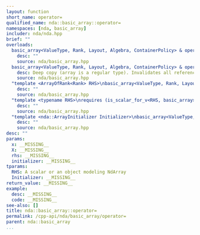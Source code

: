 ```yaml
---
layout: function
short_name: operator=
qualified_name: nda::basic_array::operator=
namespaces: [nda, basic_array]
includer: nda/nda.hpp
brief: ""
overloads:
  basic_array<ValueType, Rank, Layout, Algebra, ContainerPolicy> & operator=(basic_array<ValueType, Rank, Layout, Algebra, ContainerPolicy> && x):
    desc: ""
    source: nda/basic_array.hpp
  basic_array<ValueType, Rank, Layout, Algebra, ContainerPolicy> & operator=(const basic_array<ValueType, Rank, Layout, Algebra, ContainerPolicy> & X):
    desc: Deep copy (array is a regular type). Invalidates all references to the storage.
    source: nda/basic_array.hpp
  "template <ArrayOfRank<Rank> RHS>\nbasic_array<ValueType, Rank, Layout, Algebra, ContainerPolicy> & operator=(const RHS & rhs) noexcept":
    desc: ""
    source: nda/basic_array.hpp
  "template <typename RHS>\nrequires (is_scalar_for_v<RHS, basic_array>)\nbasic_array<ValueType, Rank, Layout, Algebra, ContainerPolicy> & operator=(const RHS & rhs) noexcept":
    desc: ""
    source: nda/basic_array.hpp
  "template <nda::ArrayInitializer Initializer>\nbasic_array<ValueType, Rank, Layout, Algebra, ContainerPolicy> & operator=(const Initializer & initializer) noexcept":
    desc: ""
    source: nda/basic_array.hpp
desc: ""
params:
  x: __MISSING__
  X: __MISSING__
  rhs: __MISSING__
  initializer: __MISSING__
tparams:
  RHS: A scalar or an object modeling NdArray
  Initializer: __MISSING__
return_value: __MISSING__
example:
  desc: __MISSING__
  code: __MISSING__
see-also: []
title: nda::basic_array::operator=
permalink: /cpp-api/nda/basic_array/operator=
parent: nda::basic_array
...
```


